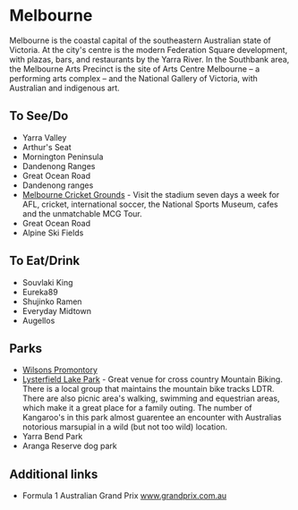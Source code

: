 # Melbourne

Melbourne is the coastal capital of the southeastern Australian state of Victoria. At the city's centre is the modern Federation Square development, with plazas, bars, and restaurants by the Yarra River. In the Southbank area, the Melbourne Arts Precinct is the site of Arts Centre Melbourne – a performing arts complex – and the National Gallery of Victoria, with Australian and indigenous art.

## To See/Do

* Yarra Valley
* Arthur's Seat
* Mornington Peninsula
* Dandenong Ranges
* Great Ocean Road
* Dandenong ranges
* [Melbourne Cricket Grounds](https://www.mcg.org.au) - Visit the stadium seven days a week for AFL, cricket, international soccer, the National Sports Museum, cafes and the unmatchable MCG Tour.
* Great Ocean Road
* Alpine Ski Fields

## To Eat/Drink

* Souvlaki King
* Eureka89
* Shujinko Ramen 
* Everyday Midtown 
* Augellos

## Parks 

* [Wilsons Promontory](https://parkweb.vic.gov.au/explore/parks/wilsons-promontory-national-park)
* [Lysterfield Lake Park](https://www.lysterfieldmtb.com/) - Great venue for cross country Mountain Biking. There is a local group that maintains the mountain bike tracks LDTR. There are also picnic area's walking, swimming and equestrian areas, which make it a great place for a family outing. The number of Kangaroo's in this park almost guarentee an encounter with Australias notorious marsupial in a wild (but not too wild) location.
* Yarra Bend Park 
* Aranga Reserve dog park

## Additional links

* Formula 1 Australian Grand Prix www.grandprix.com.au

